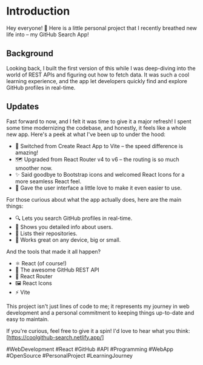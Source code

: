 # Introduction

Hey everyone! 👋 Here is a little personal project that I recently breathed new life into – my GitHub Search App!

## Background

Looking back, I built the first version of this while I was deep-diving into the world of REST APIs and figuring out how to fetch data. It was such a cool learning experience, and the app let developers quickly find and explore GitHub profiles in real-time.

## Updates

Fast forward to now, and I felt it was time to give it a major refresh! I spent some time modernizing the codebase, and honestly, it feels like a whole new app. Here's a peek at what I've been up to under the hood:

- 🚀 Switched from Create React App to Vite – the speed difference is amazing!
- 🗺️ Upgraded from React Router v4 to v6 – the routing is so much smoother now.
- ✨ Said goodbye to Bootstrap icons and welcomed React Icons for a more seamless React feel.
- 🎨 Gave the user interface a little love to make it even easier to use.

For those curious about what the app actually does, here are the main things:

- 🔍 Lets you search GitHub profiles in real-time.
- 👤 Shows you detailed info about users.
- 📂 Lists their repositories.
- 📱 Works great on any device, big or small.

And the tools that made it all happen?

- ⚛️ React (of course!)
- 🐙 The awesome GitHub REST API
- 🚦 React Router
- 🖼️ React Icons
- ⚡ Vite

This project isn't just lines of code to me; it represents my journey in web development and a personal commitment to keeping things up-to-date and easy to maintain.

If you're curious, feel free to give it a spin! I'd love to hear what you think: [https://coolgithub-search.netlify.app/]

#WebDevelopment #React #GitHub #API #Programming #WebApp #OpenSource #PersonalProject #LearningJourney
